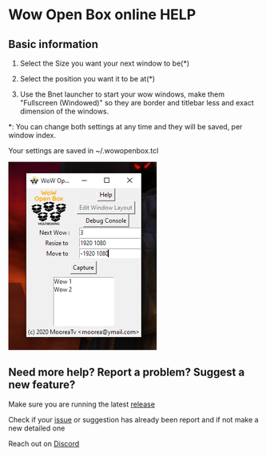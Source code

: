 # Wow Open Box online HELP

## Basic information

1. Select the Size you want your next window to be(*)

1. Select the position you want it to be at(*)

1. Use the Bnet launcher to start your wow windows, make them "Fullscreen (Windowed)" so they are border and titlebar less and exact dimension of the windows.

*: You can change both settings at any time and they will be saved, per window index.

Your settings are saved in ~/.wowopenbox.tcl

![ScreenShot](sshot1.png)

## Need more help? Report a problem? Suggest a new feature?

Make sure you are running the latest [release](https://github.com/WowOpenBox/WowOpenBox/releases)

Check if your [issue](https://github.com/WowOpenBox/WowOpenBox/issues/) or suggestion has already been report and if not make a new detailed one

Reach out on [Discord](https://discord.gg/SMGvEeb)
